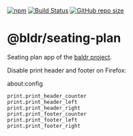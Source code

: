 [![npm](https://img.shields.io/npm/v/baldr.svg)](https://www.npmjs.com/package/baldr)
[![Build Status](https://travis-ci.org/Josef-Friedrich/baldr.svg?branch=master)](https://travis-ci.org/Josef-Friedrich/baldr)
[![GitHub repo size](https://img.shields.io/github/repo-size/Josef-Friedrich/baldr.svg)](https://github.com/Josef-Friedrich/baldr)

# @bldr/seating-plan

Seating plan app of the [baldr project](https://github.com/Josef-Friedrich/baldr).

Disable print header and footer on Firefox:

about:config

```
print.print_header_counter
print.print_header_left
print.print_header_right
print.print_footer_counter
print.print_footer_left
print.print_footer_right
```

